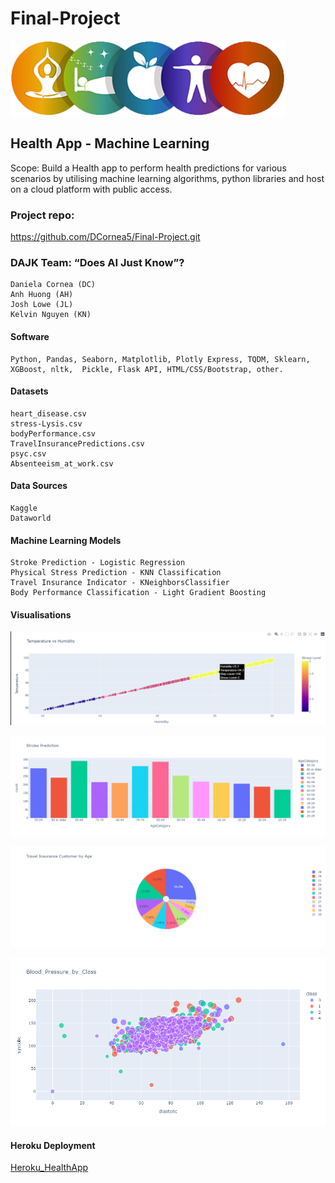 # Final-Project

![Logo](HealthApp/images/HealthAppLogo.png)  

## Health App - Machine Learning   


Scope: Build a Health app to perform health predictions for various scenarios by utilising machine learning algorithms, python libraries and host on a cloud platform with public access.

### Project repo: 
https://github.com/DCornea5/Final-Project.git

### DAJK Team: “Does AI Just Know”? 
    Daniela Cornea (DC)
    Anh Huong (AH)
    Josh Lowe (JL)
    Kelvin Nguyen (KN)

#### Software
    Python, Pandas, Seaborn, Matplotlib, Plotly Express, TQDM, Sklearn,  
    XGBoost, nltk,  Pickle, Flask API, HTML/CSS/Bootstrap, other.

#### Datasets
    heart_disease.csv  
    stress-Lysis.csv
    bodyPerformance.csv
    TravelInsurancePredictions.csv
    psyc.csv
    Absenteeism_at_work.csv 

#### Data Sources
    Kaggle
    Dataworld

#### Machine Learning Models  
    Stroke Prediction - Logistic Regression 
    Physical Stress Prediction - KNN Classification
    Travel Insurance Indicator - KNeighborsClassifier
    Body Performance Classification - Light Gradient Boosting

#### Visualisations

![Stress_Prediction_Stress_Predication_Temperature_vs_Humidity](HealthApp/images/Stress_Predication_Temperature_vs_Humidity.PNG)

![Stroke_Prediction_Age_Category_Count](HealthApp/images/Stroke_Prediction_Age_Category_Count.png)

![Travel_Insurance_Customers_by_Age](HealthApp/images/Travel_Insurance_Customer_by_Age.png)

![Body_Performance_Blood_Presure](HealthApp/images/Body_Performance_Blood_Pressure_by_Class_DC_Fig6a.png)  

#### Heroku Deployment 
[Heroku_HealthApp](https://health-app-ah.herokuapp.com/)

  

 









